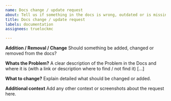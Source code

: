 ```yaml
---
name: Docs change / update request
about: Tell us if something in the docs is wrong, outdated or is missing
title: Docs change / update request
labels: documentation
assignees: truelockmc

---
```


**Addition / Removal / Change**
Should something be added, changed or removed from the docs?

**Whats the Problem?**
A clear description of the Problem in the Docs and where it is (with a link or description where to find / not find it) [...]

**What to change?**
Explain detailed what should be changed  or added.

**Additional context**
Add any other context or screenshots about the  request here.
